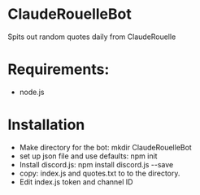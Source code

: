 # ClaudeRouelleBot
Spits out random quotes daily from ClaudeRouelle

# Requirements:
- node.js

# Installation
- Make directory for the bot: mkdir ClaudeRouelleBot
- set up json file and use defaults: npm init
- Install discord.js: npm install discord.js --save
- copy: index.js and quotes.txt to to the directory.
- Edit index.js token and channel ID
